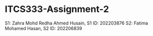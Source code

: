 # ITCS333-Assignment-2
S1: Zahra Mohd Redha Ahmed Husain, S1 ID: 202203876 
S2: Fatima Mohamed Hasan, S2 ID: 202206839

